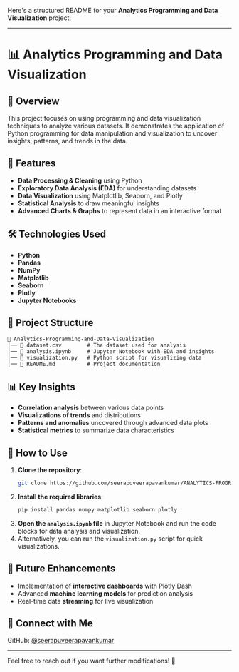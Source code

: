 Here's a structured README for your **Analytics Programming and Data Visualization** project:

---

# 📊 Analytics Programming and Data Visualization  

## 📌 Overview  
This project focuses on using programming and data visualization techniques to analyze various datasets. It demonstrates the application of Python programming for data manipulation and visualization to uncover insights, patterns, and trends in the data.

## 🚀 Features  
- **Data Processing & Cleaning** using Python  
- **Exploratory Data Analysis (EDA)** for understanding datasets  
- **Data Visualization** using Matplotlib, Seaborn, and Plotly  
- **Statistical Analysis** to draw meaningful insights  
- **Advanced Charts & Graphs** to represent data in an interactive format  

## 🛠️ Technologies Used  
- **Python**  
- **Pandas**  
- **NumPy**  
- **Matplotlib**  
- **Seaborn**  
- **Plotly**  
- **Jupyter Notebooks**  

## 📂 Project Structure  
```
📁 Analytics-Programming-and-Data-Visualization  
│── 📜 dataset.csv        # The dataset used for analysis  
│── 📜 analysis.ipynb     # Jupyter Notebook with EDA and insights  
│── 📜 visualization.py   # Python script for visualizing data  
│── 📜 README.md          # Project documentation  
```

## 📊 Key Insights  
- **Correlation analysis** between various data points  
- **Visualizations of trends** and distributions  
- **Patterns and anomalies** uncovered through advanced data plots  
- **Statistical metrics** to summarize data characteristics  

## 📎 How to Use  
1. **Clone the repository**:  
   ```bash
   git clone https://github.com/seerapuveerapavankumar/ANALYTICS-PROGRAMMING-AND-DATA-VISUALIZATION.git
   ```
2. **Install the required libraries**:  
   ```bash
   pip install pandas numpy matplotlib seaborn plotly
   ```
3. **Open the `analysis.ipynb` file** in Jupyter Notebook and run the code blocks for data analysis and visualization.  
4. Alternatively, you can run the `visualization.py` script for quick visualizations.  

## 📌 Future Enhancements  
- Implementation of **interactive dashboards** with Plotly Dash  
- Advanced **machine learning models** for prediction analysis  
- Real-time data **streaming** for live visualization  

## 📩 Connect with Me  
GitHub: [@seerapuveerapavankumar](https://github.com/seerapuveerapavankumar)

---

Feel free to reach out if you want further modifications! 🚀
